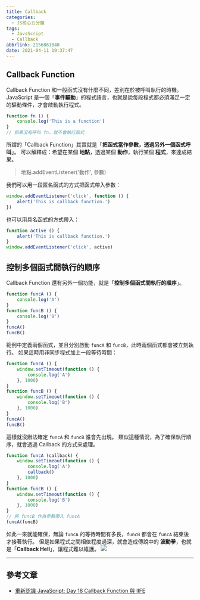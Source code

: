 ```yaml
---
title: Callback
categories:
  - JS核心五分鐘
tags:
  - JavsScript
  - Callback
abbrlink: 2156861040
date: 2021-04-11 19:37:47
---
```

## Callback Function
Callback Function 和一般函式沒有什麼不同，差別在於被呼叫執行的時機。
JavaScript 是一個「**事件驅動**」的程式語言，也就是說每段程式都必須滿足一定的驅動條件，才會啟動執行程式。
<!--more-->
```javascript
function fn () {
    console.log('This is a function')
}
// 如果沒有呼叫 fn，就不會執行函式
```
所謂的「Callback Function」其實就是「**把函式當作參數，透過另外一個函式呼叫**」。
可以解釋成：希望在某個 **地點**，透過某個 **動作**，執行某個 **程式**，來達成結果。
> 地點.addEventListener('動作', 參數)

我們可以用一段匿名函式的方式把函式帶入參數：
```javascript
window.addEventListener('click', function () {
    alert('This is callback function.')
})
```

也可以用具名函式的方式帶入：
```javascript
function active () {
    alert('This is callback function.')
}
window.addEventListener('click', active)
```
## 控制多個函式間執行的順序
Callback Function 還有另外一個功能，就是「**控制多個函式間執行的順序**」。

```javascript
function funcA () {
    console.log('A')
}
function funcB () {
    console.log('B')
}
funcA()
funcB()
```

範例中定義兩個函式，並且分別啟動 `funcA` 和 `funcB`，此時兩個函式都會被立刻執行。
如果這時用非同步程式加上一段等待時間：
```javascript
function funcA () {
    window.setTimeout(function () {
        console.log('A')
    }, 1000)
}
function funcB () {
    window.setTimeout(function () {
        console.log('B')
    }, 1000)
}
funcA()
funcB()
```
這樣就沒辦法確定 `funcA` 和 `funcB` 誰會先出現。
類似這種情況，為了確保執行順序，就會透過 Callback 的方式來處理。
```javascript
function funcA (callback) {
    window.setTimeout(function () {
        console.log('A')
        callback()
    }, 1000)
}
function funcB () {
    window.setTimeout(function () {
        console.log('B')
    }, 1000)
}
// 將 funcB 作為參數帶入 funcA
funcA(funcB)
```
如此一來就能確保，無論 `funcA` 的等待時間有多長，`funcB` 都會在 `funcA` 結束後才接著執行。
但是如果程式之間相依程度過深，就會造成傳說中的 **波動拳**，也就是「**Callback Hell**」，讓程式難以維護。
![](https://i.imgur.com/L5NnPh5.png)

-----

## 參考文章
* [重新認識 JavaScript: Day 18 Callback Function 與 IIFE](https://ithelp.ithome.com.tw/articles/10192739)


